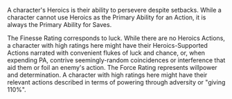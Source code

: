 A character's Heroics is their ability to persevere despite setbacks. While a character cannot use Heroics as the Primary Ability for an Action, it is always the Primary Ability for Saves.

The Finesse Rating corresponds to luck. While there are no Heroics Actions, a character with high ratings here might have their Heroics-Supported Actions narrated with convenient flukes of luck and chance, or, when expending PA, contrive seemingly-random coincidences or interference that aid them or foil an enemy's action.
The Force Rating represents willpower and determination. A character with high ratings here might have their relevant actions described in terms of powering through adversity or "giving 110%".